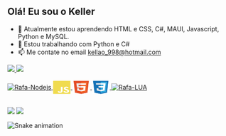 ## Olá! Eu sou o Keller

- 👀 Atualmente estou aprendendo HTML e CSS, C#, MAUI, Javascript, Python e MySQL.
- 🌱 Estou trabalhando com Python e C#
- 📫 Me contate no email kellao_998@hotmail.com


<div>
  <a href="https://github.com/kellao998">
  <img height="149em" src="https://github-readme-stats.vercel.app/api?username=kellao998&show_icons=true&theme=dracula&include_all_commits=true&count_private=true"/>
  <img height="149em" src="https://github-readme-stats.vercel.app/api/top-langs/?username=kellao998&layout=compact&langs_count=7&theme=dracula"/>
</div>
  
<div style="display: inline_block"><br>
  <img align="center" alt="Rafa-Nodejs" height="30" width="40" src="https://cdn.jsdelivr.net/gh/devicons/devicon/icons/nodejs/nodejs-original.svg">
  <img align="center" alt="Rafa-Js" height="30" width="40" src="https://raw.githubusercontent.com/devicons/devicon/master/icons/javascript/javascript-plain.svg">
  <img align="center" alt="Rafa-HTML" height="30" width="40" src="https://raw.githubusercontent.com/devicons/devicon/master/icons/html5/html5-original.svg">
  <img align="center" alt="Rafa-CSS" height="30" width="40" src="https://raw.githubusercontent.com/devicons/devicon/master/icons/css3/css3-original.svg">
  <img align="center" alt="Rafa-LUA" height="30" width="40" src="https://cdn.jsdelivr.net/gh/devicons/devicon/icons/lua/lua-original-wordmark.svg">
</div>
  
##
  
<div> 
  <a href="[https://discord.gg/dgt7GWfrkz](https://discord.gg/5TRY9pKycE)" target="_blank"><img src="https://img.shields.io/badge/Discord-7289DA?style=for-the-badge&logo=discord&logoColor=white" target="_blank"></a> 
  <a href = "mailto:kellao_998@hotmail.com"><img src="[(https://www.logo.wine/a/logo/Outlook.com/Outlook.com-Logo.wine.svg)](https://www.logo.wine/a/logo/Outlook.com/Outlook.com-Logo.wine.svg)" target="_blank"></a>
 
  ![Snake animation](https://github.com/kellao998/kellao998/blob/output/github-contribution-grid-snake.svg)
 
</div>

